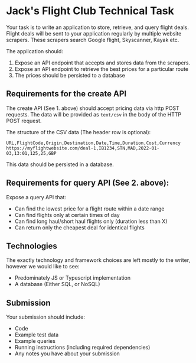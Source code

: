 # Jack's Flight Club Technical Task

Your task is to write an application to store, retrieve, and query flight deals. Flight deals will be sent to your application regularly by multiple website scrapers. These scrapers search Google flight, Skyscanner, Kayak etc.

The application should:
1. Expose an API endpoint that accepts and stores data from the scrapers.
2. Expose an API endpoint to retrieve the best prices for a particular route
3. The prices should be persisted to a database

## Requirements for the create API

The create API (See 1. above) should accept pricing data via http POST requests. The data will be provided as `text/csv` in the body of the HTTP POST request.

The structure of the CSV data (The header row is optional):
```
URL,FlightCode,Origin,Destination,Date,Time,Duration,Cost,Currency
https://myflightwebsite.com/deal-1,IB1234,STN,MAD,2022-01-03,13:01,125,25,GBP
```

This data should be persisted in a database.

## Requirements for query API (See 2. above):
Expose a query API that:
* Can find the lowest price for a flight route within a date range
* Can find flights only at certain times of day
* Can find long haul/short haul flights only (duration less than X)
* Can return only the cheapest deal for identical flights

## Technologies
The exactly technology and framework choices are left mostly to the writer, however we would like to see:
* Predominately JS or Typescript implementation
* A database (Either SQL, or NoSQL)

## Submission
Your submission should include:
* Code
* Example test data
* Example queries
* Running instructions (including required dependencies)
* Any notes you have about your submission
